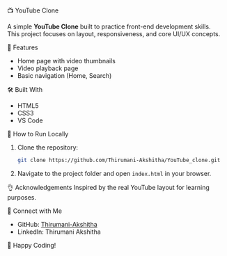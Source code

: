 📺 YouTube Clone

A simple **YouTube Clone** built to practice front-end development skills.  
This project focuses on layout, responsiveness, and core UI/UX concepts.

🚀 Features
- Home page with video thumbnails
- Video playback page
- Basic navigation (Home, Search)

🛠️ Built With
- HTML5
- CSS3
- VS Code

📂 How to Run Locally

1. Clone the repository:
   ```bash
   git clone https://github.com/Thirumani-Akshitha/YouTube_clone.git
   ```

2. Navigate to the project folder and open `index.html` in your browser.


👌 Acknowledgements
Inspired by the real YouTube layout for learning purposes.

🔗 Connect with Me
- GitHub: [Thirumani-Akshitha](https://github.com/Thirumani-Akshitha)
- LinkedIn: Thirumani Akshitha


🚀 Happy Coding!

